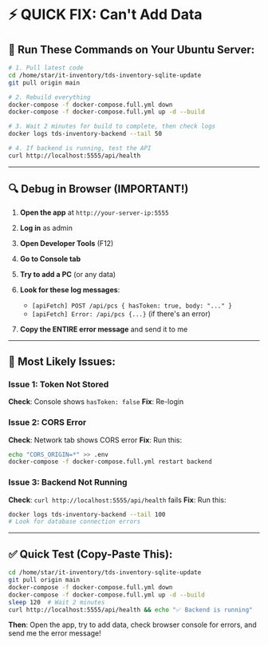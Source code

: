 # ⚡ QUICK FIX: Can't Add Data

## 🚨 Run These Commands on Your Ubuntu Server:

```bash
# 1. Pull latest code
cd /home/star/it-inventory/tds-inventory-sqlite-update
git pull origin main

# 2. Rebuild everything
docker-compose -f docker-compose.full.yml down
docker-compose -f docker-compose.full.yml up -d --build

# 3. Wait 2 minutes for build to complete, then check logs
docker logs tds-inventory-backend --tail 50

# 4. If backend is running, test the API
curl http://localhost:5555/api/health
```

---

## 🔍 Debug in Browser (IMPORTANT!)

1. **Open the app** at `http://your-server-ip:5555`
2. **Log in** as admin
3. **Open Developer Tools** (F12)
4. **Go to Console tab**
5. **Try to add a PC** (or any data)
6. **Look for these log messages**:
   - `[apiFetch] POST /api/pcs { hasToken: true, body: "..." }`
   - `[apiFetch] Error: /api/pcs {...}` (if there's an error)

7. **Copy the ENTIRE error message** and send it to me

---

## 🎯 Most Likely Issues:

### Issue 1: Token Not Stored
**Check**: Console shows `hasToken: false`
**Fix**: Re-login

### Issue 2: CORS Error
**Check**: Network tab shows CORS error
**Fix**: Run this:
```bash
echo "CORS_ORIGIN=*" >> .env
docker-compose -f docker-compose.full.yml restart backend
```

### Issue 3: Backend Not Running
**Check**: `curl http://localhost:5555/api/health` fails
**Fix**: Run this:
```bash
docker logs tds-inventory-backend --tail 100
# Look for database connection errors
```

---

## ✅ Quick Test (Copy-Paste This):

```bash
cd /home/star/it-inventory/tds-inventory-sqlite-update
git pull origin main
docker-compose -f docker-compose.full.yml down
docker-compose -f docker-compose.full.yml up -d --build
sleep 120  # Wait 2 minutes
curl http://localhost:5555/api/health && echo "✅ Backend is running"
```

**Then**: Open the app, try to add data, check browser console for errors, and send me the error message!

